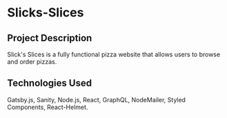 # Slicks-Slices

## Project Description

Slick's Slices is a fully functional pizza website that allows users to browse and order pizzas. 

## Technologies Used

Gatsby.js, Sanity, Node.js, React, GraphQL, NodeMailer, Styled Components, React-Helmet.
